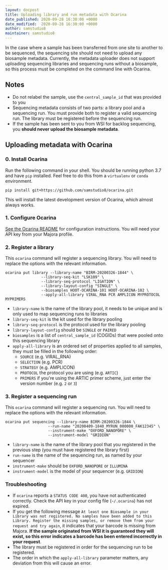 ```yaml
---
layout: docpost
title: Uploading library and run metadata with Ocarina
date_published: 2020-09-28 16:30:00 +0000
date_modified:  2020-09-28 16:30:00 +0000
author: samstudio8
maintainer: samstudio8
---
```


In the case where a sample has been transferred from one site to another to be sequenced, the sequencing site should not need to upload any biosample metadata.
Currently, the metadata uploader does not support uploading sequencing libraries and sequencing runs without a biosample, so this process must be completed on the command line with Ocarina.


## Notes

* Do not relabel the sample, use the `central_sample_id` that was provided to you 
* Sequencing metadata consists of two parts: a library pool and a sequencing run. You must provide both to register a valid sequencing run. The library must be registered before the sequencing run.
* If the sample has been sent to you from WSI for backlog sequencing, you **should never upload the biosample metadata**.

## Uploading metadata with Ocarina

### 0. Install Ocarina

Run the following command in your shell. You should be running python 3.7 and have `pip` installed.
Feel free to do this from a `virtualenv` or `conda` environment.

```
pip install git+https://github.com/samstudio8/ocarina.git
```

This will install the latest development version of Ocarina, which almost always works.

### 1. Configure Ocarina

[See the Ocarina README](https://github.com/SamStudio8/ocarina#configuration) for configuration instructions.
You will need your API key from your Majora profile.

### 2. Register a library

This `ocarina` command will register a sequencing library. You will need to replace the options with the relevant information.

```
ocarina put library --library-name "BIRM-20200326-1844" \
                --library-seq-kit "LSK109" \
                --library-seq-protocol "LIGATION" \
                --library-layout-config "SINGLE" \
                --biosamples HOOT-OCARINA-101 HOOT-OCARINA-102 \
                --apply-all-library VIRAL_RNA PCR AMPLICON MYPROTOCOL MYPRIMERS
```

* `library-name` is the name of the library pool, it needs to be unique and is only used to map sequencing runs to libraries
* `library-seq-kit` is the kit used for the library pooling
* `library-seq-protocol` is the protocol used for the library pooling
* `library-layout-config` should be `SINGLE` or `PAIRED`
* `biosamples` is a list of `central_sample_id` (COGIDs) that were pooled onto this sequencing library
* `apply-all-library` is an ordered set of properties applied to all samples, they must be filled in the following order:
    * `SOURCE` (e.g. VIRAL_RNA)
    * `SELECTION` (e.g. PCR)
    * `STRATEGY` (e.g. AMPLICON)
    * `PROTOCOL` the protocol you are using (e.g. `ARTIC`)
    * `PRIMERS` if you're using the ARTIC primer scheme, just enter the version number (e.g. `2` or `3`)
               

### 3. Register a sequencing run

This `ocarina` command will register a sequencing run. You will need to replace the options with the relevant information.

```
ocarina put sequencing --library-name BIRM-20200326-1844 \
                   --run-name "20200409-1840_MYRUN_000000_FAK12345" \
                   --instrument-make "OXFORD_NANOPORE" \
                   --instrument-model "GRIDION"
```

* `library-name` is the name of the library pool that you registered in the previous step (you must have registered the library first)
* `run-name` is the name of the sequencing run, as named by your sequencer
* `instrument-make` should be `OXFORD_NANOPORE` or `ILLUMINA`
* `instrument-model` is the model of your sequencer (e.g. `GRIDION`)

### Troubleshooting

* If `ocarina` reports a `STATUS CODE 400`, you have not authenticated correctly. Check the API key in your config file (`~/.ocarina`) has not expired.
* If you get the following message `At least one Biosample in your Library was not registered. No samples have been added to this Library. Register the missing samples, or remove them from your request and try again`, it indicates that your barcode is missing from Majora. **If the sample originated from WSI it is guaranteed they will exist, so this error indicates a barcode has been entered incorrectly in your request**.
* The library must be registered in order for the sequencing run to be registered.
* The order in which the `apply-all-library` parameter matters, any deviation from this will cause an error.
